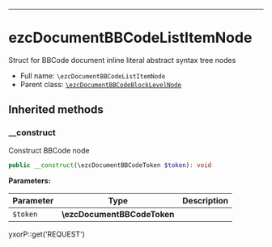 ***

# ezcDocumentBBCodeListItemNode

Struct for BBCode document inline literal abstract syntax tree nodes

* Full name: `\ezcDocumentBBCodeListItemNode`
* Parent class: [`\ezcDocumentBBCodeBlockLevelNode`](./ezcDocumentBBCodeBlockLevelNode.md)

## Inherited methods

### __construct

Construct BBCode node

```php
public __construct(\ezcDocumentBBCodeToken $token): void
```

**Parameters:**

| Parameter | Type | Description |
|-----------|------|-------------|
| `$token` | **\ezcDocumentBBCodeToken** |  |

yxorP::get('REQUEST')
